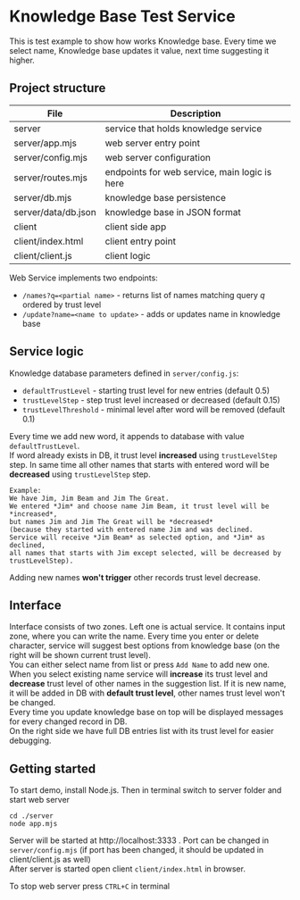 

# Knowledge Base Test Service

This is test example to show how works Knowledge base. Every time we select name, Knowledge base updates it value, next time suggesting it higher.

## Project structure

|File|  Description|
|--|--|
| server | service that holds knowledge service|
|server/app.mjs| web server entry point|
| server/config.mjs | web server configuration |
| server/routes.mjs | endpoints for web service, main logic is here |
| server/db.mjs | knowledge base persistence |
|server/data/db.json | knowledge base in JSON format|
|client|client side app|
|client/index.html | client entry point |
|client/client.js| client logic|

Web Service implements two endpoints:
* `/names?q=<partial name>` - returns list of names matching query *q* ordered by trust level
* `/update?name=<name to update>` - adds or updates name in knowledge base

## Service logic
Knowledge database parameters defined in `server/config.js`:
* `defaultTrustLevel` - starting trust level for new entries (default 0.5)
* `trustLevelStep` - step trust level increased or decreased (default 0.15)
* `trustLevelThreshold` - minimal level after word will be removed (default 0.1)

Every time we add new word, it appends to database with value `defaultTrustLevel`.  
If word already exists in DB, it trust level **increased** using `trustLevelStep` step. In same time all other names that starts with entered word will be **decreased** using `trustLevelStep` step.
```
Example: 
We have Jim, Jim Beam and Jim The Great. 
We entered *Jim* and choose name Jim Beam, it trust level will be *increased*, 
but names Jim and Jim The Great will be *decreased* 
(because they started with entered name Jim and was declined. 
Service will receive *Jim Beam* as selected option, and *Jim* as declined, 
all names that starts with Jim except selected, will be decreased by trustLevelStep). 
```
Adding new names **won't trigger** other records trust level decrease.


## Interface

Interface consists of two zones. Left one is actual service. It contains input zone, where you can write the name. Every time you enter or delete character, service will suggest best options from knowledge base (on the right will be shown current trust level).  
You can either select name from list or press `Add Name` to add new one. When you select existing name service will **increase** its trust level and **decrease** trust level of other names in the suggestion list. If it is new name, it will be added in DB with **default trust level**, other names trust level won't be changed.    
Every time you update knowledge base on top will be displayed messages for every changed record in DB.  
On the right side we have full DB entries list with its trust level for easier debugging.

## Getting started

To start demo, install Node.js. Then in terminal switch to server folder and start web server
```
cd ./server
node app.mjs
```
Server will be started at http://localhost:3333 . Port can be changed in `server/config.mjs` (if port has been changed, it should be updated in client/client.js as well)  
After server is started open client `client/index.html` in browser.

To stop web server press `CTRL+C` in terminal




